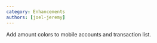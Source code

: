 ```yaml
---
category: Enhancements
authors: [joel-jeremy]
---
```


Add amount colors to mobile accounts and transaction list.
